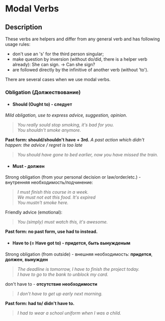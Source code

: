 # Modal Verbs

## Description
These verbs are helpers and differ from any general verb and has following usage rules:
-  don't use an 's' for the third person singular;
-  make question by inversion (without do/did, there is a helper verb already): She can sign. -> Can she sign?
-  are followed directly by the infinitive of another verb (without 'to').

There are several cases when we use modal verbs.

### Obligation (Должествование)

- #### Should (Ought to) - __следует__
_Mild obligation, use to express advice, suggestion, opinion_.

> _You really sould stop smoking, it's bad for you._  
> _You shouldn't smoke anymore._

__Past form: should/shouldn't have + 3rd.__
_A past action which didn't happen: the advice / regret is too late_

> _You should have gone to bed earlier, now you have missed the train._

- #### Must - __должен__
Strong obligation (from your personal decision or law/order/etc.) - внутренняя необходимость/подчинение:
> _I must finish this course in a week._  
> _We must not eat this food. It's expired_  
> _You mustn't smoke here._

Friendly advice (emotional):
> _You (simply) must watch this, it's awesome._

__Past form: no past form, use had to instead.__

- #### Have to (= Have got to) - __придется__, __быть вынужденым__
Strong obligation (from outside) - внешняя необходимость: **придется**, **должен**, **вынужден**
> _The deadline is tomorrow, I have to finish the project today._  
> _I have to go to the bank to unblock my card._

don't have to - __отсутствие необходимости__

> _I don't have to get up early next morning._

__Past form: had to/ didn't have to.__
> _I had to wear a school uniform when I was a child._
